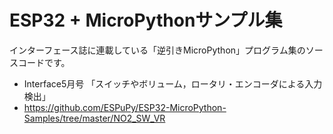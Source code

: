 # ESP32 + MicroPythonサンプル集

インターフェース誌に連載している「逆引きMicroPython」プログラム集のソースコードです。

- Interface5月号 「スイッチやボリューム，ロータリ・エンコーダによる入力検出」
 - https://github.com/ESPuPy/ESP32-MicroPython-Samples/tree/master/NO2_SW_VR
